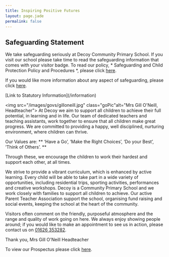 ```yaml
---
title: Inspiring Positive Futures
layout: page.jade
permalink: false
---
```


## Safeguarding Statement
We take safeguarding seriously at Decoy Community Primary School. If you visit our school please take time to read the safeguarding information that comes with your visitor badge. To read our policy, * Safeguarding and Child Protection Policy and Procedures *, please click [here](https://drive.google.com/file/d/0B76W__U5CTntMVBuQTNMY2UzTnM/view?usp=sharing).

If you would like more information about any aspect of safeguarding, please click [here][2].

<div class="infoButtons">
[Link to Statutory Information](/information)
</div>

<img src="/images/govs/gilloneill.jpg" class="goPic"alt="Mrs Gill O'Neill, Headteacher">
At Decoy we aim to support all children to achieve their full potential, in learning and in life. Our team of dedicated teachers and teaching assistants, work together to ensure that all children make great progress.  We are committed to providing a happy, well disciplined, nurturing environment, where children can thrive. 

Our Values are:
** ‘Have a Go’, ‘Make the Right Choices’, ‘Do your Best’, ‘Think of Others’. **

Through these, we encourage the children to work their hardest and support each other, at all times.

We strive to provide a vibrant curriculum, which is enhanced by active learning. Every child will be able to take part in a wide variety of opportunities, including residential trips, sporting activities, performances and creative workshops.
Decoy is a Community Primary School and we work closely with families to support all children to achieve. Our active Parent Teacher Association support the school, organising fund raising and social events, keeping the school at the heart of the community.

Visitors often comment on the friendly, purposeful atmosphere and the range and quality of work going on here. We always enjoy showing people around; if you would like to make an appointment to see us in action, please contact us on <a href="tel:01626353282">01626 353282</a>.

Thank you, 
Mrs Gill O'Neill 
Headteacher

To view our Prospectus please click [here](https://drive.google.com/open?id=0B76W__U5CTntaFhPYlhjYnRiQ2s).

[1]: /information 
[2]: http://www.devonsafeguardingchildren.org/
[3]: https://mydonate.bt.com/fundraisers/decoyprimaryschool
[4]: https://drive.google.com/file/d/0B76W__U5CTntbmpxVXBLSG1sTnM/view?usp=sharing